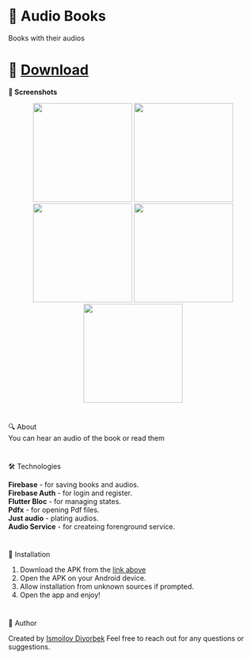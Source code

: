 # 🌟 Audio Books
Books with their audios
#
# 📲 [Download](https://github.com/Theultimatecreator/audio-books/releases/download/v.1.0/app-armeabi-v7a-release.apk)


**📸 Screenshots**                                                                         

<p align="center">
  <img src="https://github.com/user-attachments/assets/c7404268-e9fa-41a5-888f-b342d4033c84" width="200">
  <img src="https://github.com/user-attachments/assets/9ccec915-39f4-47db-b3d6-d539049c20e2" width="200">
  <img src="https://github.com/user-attachments/assets/f612232c-8f74-49cd-a394-7cbbab6426d8" width="200">
  <img src="https://github.com/user-attachments/assets/dc2549f0-2d6c-4c66-bd10-1fe223e46003" width="200">
  <img src="https://github.com/user-attachments/assets/32b2fab8-2459-404e-a502-26e4579c44ee" width="200">

#

🔍 About               
You can hear an audio of the book or read them

#

🛠️ Technologies   

**Firebase** - for saving books and audios.                                               
**Firebase Auth** - for login and register.                                               
**Flutter Bloc** - for managing states.                                                
**Pdfx** - for opening Pdf files.                                                      
**Just audio** - plating audios.                                                                                         
**Audio Service** - for createing forenground service.                                                                                                                                                                           

#

💾 Installation

1. Download the APK from the [link above](https://github.com/Theultimatecreator/audio-books/releases/download/v.1.0/app-armeabi-v7a-release.apk)
2. Open the APK on your Android device.                                                                  
3. Allow installation from unknown sources if prompted.                                          
4. Open the app and enjoy!                                                                          

#

👤 Author

Created by [Ismoilov Diyorbek](https://t.me/MrGladiator)
Feel free to reach out for any questions or suggestions.
